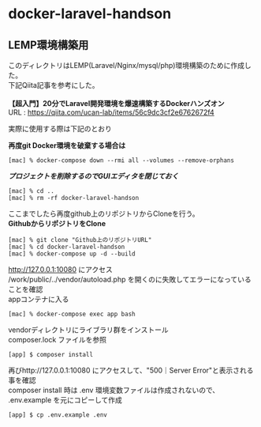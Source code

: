 # docker-laravel-handson

## LEMP環境構築用
このディレクトリはLEMP(Laravel/Nginx/mysql/php)環境構築のために作成した。</br>
下記Qiita記事を参考にした。</br>
</br>
**【超入門】20分でLaravel開発環境を爆速構築するDockerハンズオン**</br>
URL : https://qiita.com/ucan-lab/items/56c9dc3cf2e6762672f4</br>

実際に使用する際は下記のとおり</br>

**再度git Docker環境を破棄する場合は**</br>
```
[mac] % docker-compose down --rmi all --volumes --remove-orphans
```
***プロジェクトを削除するのでGUIエディタを閉じておく***</br>
```
[mac] % cd ..
[mac] % rm -rf docker-laravel-handson
```
ここまでしたら再度github上のリポジトリからCloneを行う。</br>
**GithubからリポジトリをClone**</br>
```
[mac] % git clone "Github上のリポジトリURL"
[mac] % cd docker-laravel-handson
[mac] % docker-compose up -d --build
```
http://127.0.0.1:10080 にアクセス</br>
/work/public/../vendor/autoload.php を開くのに失敗してエラーになっていることを確認</br>
appコンテナに入る</br>
```
[mac] % docker-compose exec app bash
```
vendorディレクトリにライブラリ群をインストール</br>
composer.lock ファイルを参照</br>
```
[app] $ composer install
```
再びhttp://127.0.0.1:10080 にアクセスして、"500｜Server Error"と表示される事を確認</br>
composer install 時は .env 環境変数ファイルは作成されないので、 .env.example を元にコピーして作成</br>
```
[app] $ cp .env.example .env
```

<!-- **新しいApp構築後保存する場合はディレクトリ名を変更してpush**</br> -->


